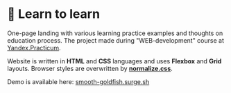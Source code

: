 # :book: Learn to learn

One-page landing with various learning practice examples and thoughts on education process. The project made during "WEB-development" course at [Yandex.Practicum](https://practicum.yandex.ru/ "Yandex Practicum").  

Website is written in **HTML** and **CSS** languages and uses **Flexbox** and **Grid** layouts. Browser styles are overwritten by [**normalize.css**](https://necolas.github.io/normalize.css/).  

Demo is available here: [smooth-goldfish.surge.sh](https://smooth-goldfish.surge.sh)
